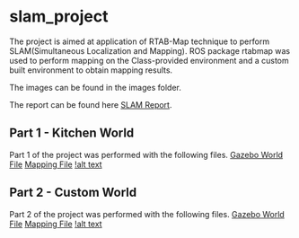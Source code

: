 # slam_project

The project is aimed at application of RTAB-Map technique to perform SLAM(Simultaneous Localization and Mapping). ROS package rtabmap was used to perform mapping on the Class-provided environment and a custom built environment to obtain mapping results.

The images can be found in the images folder.

The report can be found here [SLAM Report](report/main.pdf).

## Part 1 - Kitchen World
Part 1 of the project was performed with the following files.
[Gazebo World File](worlds/kitchen_dining.world)
[Mapping File](launch/mapping.launch)
[!alt text](images/initial_setup1.png?raw=true "SLAM Implementation")

## Part 2 - Custom World
Part 2 of the project was performed with the following files.
[Gazebo World File](worlds/layout2.world)
[Mapping File](launch/mapping2.launch)
[!alt text](images/part2/2_start.png?raw=true "SLAM Implementation")

